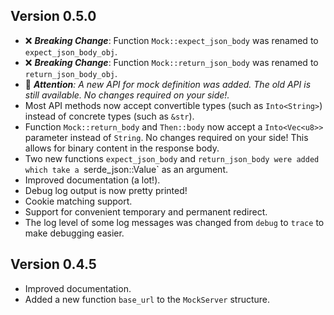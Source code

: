 ## Version 0.5.0
- ❌ _**Breaking Change**_: Function `Mock::expect_json_body` was renamed to `expect_json_body_obj`.
- ❌ _**Breaking Change**_: Function `Mock::return_json_body` was renamed to `return_json_body_obj`.
- 🚀 _**Attention**: A new API for mock definition was added. The old API is still available. No changes required on your side!._
- Most API methods now accept convertible types (such as `Into<String>`) instead of concrete types (such as `&str`).
- Function `Mock::return_body` and `Then::body` now accept a `Into<Vec<u8>>` parameter instead of `String`. No changes required on your side! 
  This allows for binary content in the response body.  
- Two new functions `expect_json_body` and `return_json_body were added which take a `serde_json::Value` as an argument.
- Improved documentation (a lot!).
- Debug log output is now pretty printed!
- Cookie matching support.
- Support for convenient temporary and permanent redirect.
- The log level of some log messages was changed from `debug` to `trace` to make debugging easier.

## Version 0.4.5
- Improved documentation.
- Added a new function `base_url` to the `MockServer` structure.
